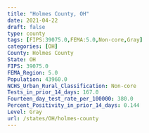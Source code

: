 ```yaml
---
title: "Holmes County, OH"
date: 2021-04-22
draft: false
type: county
tags: [FIPS:39075.0,FEMA:5.0,Non-core,Gray]
categories: [OH]
County: Holmes County
State: OH
FIPS: 39075.0
FEMA_Region: 5.0
Population: 43960.0
NCHS_Urban_Rural_Classification: Non-core
Tests_in_prior_14_days: 167.0
Fourteen_day_test_rate_per_100000: 380.0
Percent_Positivity_in_prior_14_days: 0.144
Level: Gray
url: /states/OH/holmes-county
---
```




